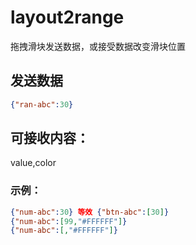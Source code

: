 # layout2range  
拖拽滑块发送数据，或接受数据改变滑块位置  
## 发送数据  
```json
{"ran-abc":30}
```
## 可接收内容：  
value,color
### 示例：  
```json
{"num-abc":30} 等效 {"btn-abc":[30]}  
{"num-abc":[99,"#FFFFFF"]}  
{"num-abc":[,"#FFFFFF"]}  
```